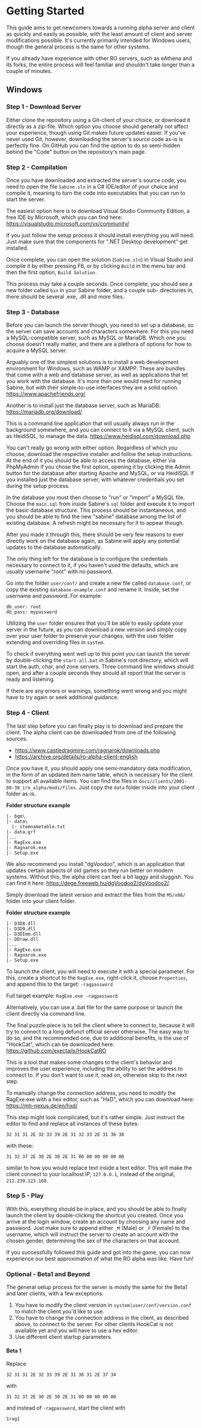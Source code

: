 Getting Started
=============================================================================

This guide aims to get newcomers towards a running alpha server and
client as quickly and easily as possible, with the least amount of
client and server modifications possible. It's currently primarily
intended for Windows users, though the general process is the same
for other systems.

If you already have experience with other RO servers, such as eAthena
and its forks, the entire process will feel familiar and shouldn't take
longer than a couple of minutes.

Windows
-----------------------------------------------------------------------------

### Step 1 - Download Server

Either clone the repository using a Git-client of your choice, or download
it directly as a zip-file. Which option you choose should generally not
affect your experience, though using Git makes future updates easier.
If you've never used Git, however, downloading the server's source
code as-is is perfectly fine. On GitHub you can find the option to
do so semi-hidden behind the "Code" button on the repository's main
page.

### Step 2 - Compilation

Once you have downloaded and extracted the server's source code,
you need to open the file `Sabine.sln` in a C# IDE/editor of your
choice and compile it, meaning to turn the code into executables
that you can run to start the server.

The easiest option here is to download Visual Studio Community Edition,
a free IDE by Microsoft, which you can find here:
https://visualstudio.microsoft.com/vs/community/

If you just follow the setup process it should install everything
you will need. Just make sure that the components for ".NET Desktop
development" get installed.

Once complete, you can open the solution (`Sabine.sln`) in Visual
Studio and compile it by either pressing F6, or by clicking `Build`
in the menu bar and then the first option, `Build Solution`.

This process may take a couple seconds. Once complete, you should see
a new folder called `bin` in your Sabine folder, and a couple sub-
directories in, there should be several .exe, .dll and more files.

### Step 3 - Database

Before you can launch the server though, you need to set up a database,
so the server can save accounts and characters somewhere. For this you
need a MySQL-compatible server, such as MySQL or MariaDB. Which one
you choose doesn't really matter, and there are a plethora of options
for how to acquire a MySQL server.

Arguably one of the simplest solutions is to install a web development
environment for Windows, such as WAMP or XAMPP. These are bundles
that come with a web and database server, as well as applications
that let you work with the database. It's more than one would need
for running Sabine, but with their simple-to-use interfaces they
are a solid option.
https://www.apachefriends.org/

Another is to install just the database server, such as MariaDB:
https://mariadb.org/download/

This is a command line application that will usually always run
in the background somewhere, and you can connect to it via a MySQL
client, such as HeidiSQL, to manage the data.
https://www.heidisql.com/download.php

You can't really go wrong with either option. Regardless of which
you choose, download the respective installer and follow the setup
instructions. At the end of it you should be able to access the
database, either via PhpMyAdmin if you chose the first option,
opening it by clicking the Admin button for the database after
starting Apache and MySQL, or via HeidiSQL if you installed just
the database server, with whatever credentials you set during the
setup process.

In the database you must then choose to "run" or "import" a MySQL
file. Choose the `main.sql` from inside Sabine's `sql` folder and
execute it to import the basic database structure. This process
should be instantaneous, and you should be able to find the new
"sabine" database among the list of existing database. A refresh
might be necessary for it to appear though.

After you made it through this, there should be very few reasons
to ever directly work on the database again, as Sabine will apply
any potential updates to the database automatically.

The only thing left for the database is to configure the credentials
necessary to connect to it, if you haven't used the defaults, which
are usually username "root" with no password.

Go into the folder `user/conf/` and create a new file called
`database.conf`, or copy the existing `database-example.conf`
and rename it. Inside, set the username and password. For
example:
```text
db_user: root
db_pass: mypassword
```

Utilizing the `user` folder ensures that you'll be able to easily
update your server in the future, as you can download a new version
and simply copy over your user folder to preserve your changes,
with the user folder extending and overriding files in `system`.

To check if everything went well up to this point you can launch
the server by double-clicking the `start-all.bat` in Sabine's root
directory, which will start the auth, char, and zone servers. Three
command line windows should open, and after a couple seconds they
should all report that the server is ready and listening.

If there are any errors or warnings, something went wrong and you
might have to try again or seek additional guidance.

### Step 4 - Client

The last step before you can finally play is to download and prepare
the client. The alpha client can be downloaded from one of the following
sources.

- https://www.castledragmire.com/ragnarok/downloads.php
- https://archive.org/details/ro-alpha-client-english

Once you have it, you should apply one semi-mandatory data modification,
in the form of an updated item name table, which is necessary for the
client to support all available items. You can find the files in
`docs/clients/2001-08-30_iro_alpha/mods/files`. Just copy the `data`
folder inside into your client folder as-is.

**Folder structure example**
```
|- bgm\
|- data\
  |- itemnametable.txt
|- data.grf
|...
|- RagExe.exe
|- Ragnarok.exe
|- Setup.exe
```

We also recommend you install "dgVoodoo", which is an application that
updates certain aspects of old games so they run better on modern systems.
Without this, the alpha client can feel a bit laggy and sluggish. You can
find it here: https://dege.freeweb.hu/dgVoodoo2/dgVoodoo2/

Simply download the latest version and extract the files from the
`MS/x86/` folder into your client folder.

**Folder structure example**
```
|- D3D8.dll
|- D3D9.dll
|- D3DImm.dll
|- DDraw.dll
|...
|- RagExe.exe
|- Ragnarok.exe
|- Setup.exe
```

To launch the client, you will need to execute it with a special parameter.
For this, create a shortcut to the `RagExe.exe`, right-click it, choose
`Properties`, and append this to the target: `-ragpassword`

Full target example: `RagExe.exe -ragpassword`

Alternatively, you can use a .bat file for the same purpose or launch the
client directly via command line.

The final puzzle piece is to tell the client where to connect to, because
it will try to connect to a long defunct official server otherwise. The
easy way to do so, and the recommended one, due to additional benefits,
is the use of "HookCat", which can be downloaded here:
https://github.com/exectails/HookCatRO

This is a tool that makes some changes to the client's behavior and
improves the user experience, including the ability to set the address
to connect to. If you don't want to use it, read on, otherwise skip
to the next step.

To manually change the connection address, you need to modify the
RagExe.exe with a hex editor, such as "HxD", which you can download
here:
https://mh-nexus.de/en/hxd/

This step might look complicated, but it's rather simple. Just instruct
the editor to find and replace all instances of these bytes:
```text
32 31 31 2E 32 33 39 2E 31 32 33 2E 31 36 38
```
with these:
```text
31 32 37 2E 30 2E 30 2E 31 00 00 00 00 00 00
```
similar to how you would replace text inside a text editor. This will
make the client connect to your localhost IP, `127.0.0.1`, instead of
the original, `211.239.123.168`.

### Step 5 - Play

With this, everything should be in place, and you should be able to
finally launch the client by double-clicking the shortcut you created.
Once you arrive at the login window, create an account by choosing any
name and password. Just make sure to append either `_M` (Male) or `_F`
(Female) to the username, which will instruct the server to create
an account with the chosen gender, determining the sex of the characters
on that account.

If you successfully followed this guide and got into the game, you can
now experience our best approximation of what the RO alpha was like.
Have fun!

### Optional - Beta1 and Beyond

The general setup process for the server is mostly the same for the
Beta1 and later clients, with a few exceptions.

1) You have to modify the client version in `system|user/conf/version.conf`
   to match the client you'd like to use.
2) You have to change the connection address in the client, as described
   above, to connect to the server. For other clients HookCat is not
   available yet and you will have to use a hex editor.
3) Use different client startup parameters.

#### Beta 1

Replace
```text
32 31 31 2E 32 33 39 2E 31 36 31 2E 37 34
```
with
```text
31 32 37 2E 30 2E 30 2E 31 00 00 00 00 00
```
and instead of `-ragpassword`, start the client with
```text
1rag1
```
